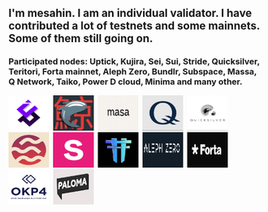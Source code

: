 ## I'm mesahin. I am an individual validator. I have contributed a lot of testnets and some mainnets. Some of them still going on.

### Participated nodes: Uptick, Kujira, Sei, Sui, Stride, Quicksilver, Teritori, Forta mainnet, Aleph Zero, Bundlr, Subspace, Massa, Q Network, Taiko, Power D cloud, Minima and many other.

<div>
<img src="https://github.com/mesahin001/mesahin/blob/main/nodes/Uptick.png" title="Uptick" alt="Uptick" width="80" height="70"/>&nbsp;
<img src="https://github.com/mesahin001/mesahin/blob/main/nodes/Kujira.png" title="Kujira" alt="Kujira" width="80" height="70"/>&nbsp;
<img src="https://github.com/mesahin001/mesahin/blob/main/nodes/Masa.png" title="Masa" alt="Masa" width="80" height="70"/>&nbsp;
<img src="https://github.com/mesahin001/mesahin/blob/main/nodes/Q.png" title="Q" alt="Q" width="80" height="70"/>&nbsp;
<img src="https://github.com/mesahin001/mesahin/blob/main/nodes/Quick.png" title="Quick" alt="Quick" width="80" height="70"/>&nbsp;
<img src="https://github.com/mesahin001/mesahin/blob/main/nodes/Sei.jpeg" title="Sei" alt="Sei" width="80" height="70"/>&nbsp;
<img src="https://github.com/mesahin001/mesahin/blob/main/nodes/Stride.png" title="Stride" alt="Stride" width="80" height="70"/>&nbsp;
<img src="https://github.com/mesahin001/mesahin/blob/main/nodes/Teritori.png" title="Teritori" alt="Teritori" width="80" height="70"/>&nbsp;
<img src="https://github.com/mesahin001/mesahin/blob/main/nodes/azero.jpg" title="azero" alt="azero" width="80" height="70"/>&nbsp;
<img src="https://github.com/mesahin001/mesahin/blob/main/nodes/forta.jpg" title="forta" alt="forta" width="80" height="70"/>&nbsp;
<img src="https://github.com/mesahin001/mesahin/blob/main/nodes/okp4.png" title="okp4" alt="okp4" width="80" height="70"/>&nbsp;
<img src="https://github.com/mesahin001/mesahin/blob/main/nodes/paloma.jpg" title="paloma" alt="paloma" width="80" height="70"/>&nbsp;
<div>

